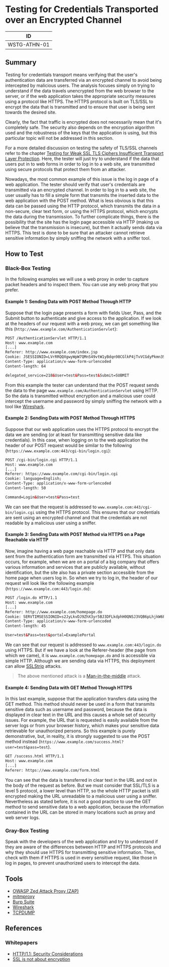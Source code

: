 # Testing for Credentials Transported over an Encrypted Channel

|ID          |
|------------|
|WSTG-ATHN-01|

## Summary

Testing for credentials transport means verifying that the user's authentication data are transferred via an encrypted channel to avoid being intercepted by malicious users. The analysis focuses simply on trying to understand if the data travels unencrypted from the web browser to the server, or if the web application takes the appropriate security measures using a protocol like HTTPS. The HTTPS protocol is built on TLS/SSL to encrypt the data that is transmitted and to ensure that user is being sent towards the desired site.

Clearly, the fact that traffic is encrypted does not necessarily mean that it's completely safe. The security also depends on the encryption algorithm used and the robustness of the keys that the application is using, but this particular topic will not be addressed in this section.

For a more detailed discussion on testing the safety of TLS/SSL channels refer to the chapter [Testing for Weak SSL TLS Ciphers Insufficient Transport Layer Protection](../09-Testing_for_Weak_Cryptography/01-Testing_for_Weak_SSL_TLS_Ciphers_Insufficient_Transport_Layer_Protection.md). Here, the tester will just try to understand if the data that users put in to web forms in order to log in to a web site, are transmitted using secure protocols that protect them from an attacker.

Nowadays, the most common example of this issue is the log in page of a web application. The tester should verify that user's credentials are transmitted via an encrypted channel. In order to log in to a web site, the user usually has to fill a simple form that transmits the inserted data to the web application with the POST method. What is less obvious is that this data can be passed using the HTTP protocol, which transmits the data in a non-secure, clear text form, or using the HTTPS protocol, which encrypts the data during the transmission. To further complicate things, there is the possibility that the site has the login page accessible via HTTP (making us believe that the transmission is insecure), but then it actually sends data via HTTPS. This test is done to be sure that an attacker cannot retrieve sensitive information by simply sniffing the network with a sniffer tool.

## How to Test

### Black-Box Testing

In the following examples we will use a web proxy in order to capture packet headers and to inspect them. You can use any web proxy that you prefer.

#### Example 1: Sending Data with POST Method Through HTTP

Suppose that the login page presents a form with fields User, Pass, and the Submit button to authenticate and give access to the application. If we look at the headers of our request with a web proxy, we can get something like this (`http://www.example.com/AuthenticationServlet`):

```html
POST /AuthenticationServlet HTTP/1.1
Host: www.example.com
[...]
Referer: http://www.example.com/index.jsp
Cookie: JSESSIONID=LVrRRQQXgwyWpW7QMnS49vtW1yBdqn98CGlkP4jTvVCGdyPkmn3S!
Content-Type: application/x-www-form-urlencoded
Content-length: 64

delegated_service=218&User=test&Pass=test&Submit=SUBMIT
```

From this example the tester can understand that the POST request sends the data to the page `www.example.com/AuthenticationServlet` using HTTP. So the data is transmitted without encryption and a malicious user could intercept the username and password by simply sniffing the network with a tool like [Wireshark](https://www.wireshark.org).

#### Example 2: Sending Data with POST Method Through HTTPS

Suppose that our web application uses the HTTPS protocol to encrypt the data we are sending (or at least for transmitting sensitive data like credentials). In this case, when logging on to the web application the header of our POST request would be similar to the following (`https://www.example.com:443/cgi-bin/login.cgi`):

```html
POST /cgi-bin/login.cgi HTTP/1.1
Host: www.example.com
[...]
Referer: https://www.example.com/cgi-bin/login.cgi
Cookie: language=English;
Content-Type: application/x-www-form-urlencoded
Content-length: 50

Command=Login&User=test&Pass=test
```

We can see that the request is addressed to `www.example.com:443/cgi-bin/login.cgi` using the HTTPS protocol. This ensures that our credentials are sent using an encrypted channel and that the credentials are not readable by a malicious user using a sniffer.

#### Example 3: Sending Data with POST Method via HTTPS on a Page Reachable via HTTP

Now, imagine having a web page reachable via HTTP and that only data sent from the authentication form are transmitted via HTTPS. This situation occurs, for example, when we are on a portal of a big company that offers various information and services that are publicly available, without identification, but the site also has a private section accessible from the home page when users log in. So when we try to log in, the header of our request will look like the following example (`https://www.example.com:443/login.do`):

```html
POST /login.do HTTP/1.1
Host: www.example.com
[...]
Referer: http://www.example.com/homepage.do
Cookie: SERVTIMSESSIONID=s2JyLkvDJ9ZhX3yr5BJ3DFLkdphH0QNSJ3VQB6pLhjkW6F
Content-Type: application/x-www-form-urlencoded
Content-length: 45

User=test&Pass=test&portal=ExamplePortal
```

We can see that our request is addressed to `www.example.com:443/login.do` using HTTPS. But if we have a look at the Referer-header (the page from which we came), it is `www.example.com/homepage.do` and is accessible via simple HTTP. Although we are sending data via HTTPS, this deployment can allow [SSLStrip](https://moxie.org/software/sslstrip/) attacks.

> The above mentioned attack is a [Man-in-the-middle](https://en.wikipedia.org/wiki/Man-in-the-middle_attack) attack.

#### Example 4: Sending Data with GET Method Through HTTPS

In this last example, suppose that the application transfers data using the GET method. This method should never be used in a form that transmits sensitive data such as username and password, because the data is displayed in clear text in the URL and this causes a whole set of security issues. For example, the URL that is requested is easily available from the server logs or from your browser history, which makes your sensitive data retrievable for unauthorized persons. So this example is purely demonstrative, but, in reality, it is strongly suggested to use the POST method instead (`https://www.example.com/success.html?user=test&pass=test`).

```html
GET /success.html HTTP/1.1
Host: www.example.com
[...]
Referer: https://www.example.com/form.html
```

You can see that the data is transferred in clear text in the URL and not in the body of the request as before. But we must consider that SSL/TLS is a level 5 protocol, a lower level than HTTP, so the whole HTTP packet is still encrypted making the URL unreadable to a malicious user using a sniffer. Nevertheless as stated before, it is not a good practice to use the GET method to send sensitive data to a web application, because the information contained in the URL can be stored in many locations such as proxy and web server logs.

### Gray-Box Testing

Speak with the developers of the web application and try to understand if they are aware of the differences between HTTP and HTTPS protocols and why they should use HTTPS for transmitting sensitive information. Then, check with them if HTTPS is used in every sensitive request, like those in log in pages, to prevent unauthorized users to intercept the data.

## Tools

- [OWASP Zed Attack Proxy (ZAP)](https://owasp.org/www-project-zap/)
- [mitmproxy](https://mitmproxy.org)
- [Burp Suite](https://portswigger.net/burp)
- [Wireshark](https://www.wireshark.org/)
- [TCPDUMP](https://www.tcpdump.org/)

## References

### Whitepapers

- [HTTP/1.1: Security Considerations](https://www.w3.org/Protocols/rfc2616/rfc2616-sec15.html)
- [SSL is not about encryption](https://www.troyhunt.com/ssl-is-not-about-encryption/)
